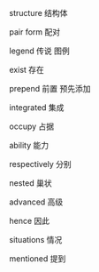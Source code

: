 structure 结构体

pair form 配对

legend 传说 图例

exist 存在

prepend 前置 预先添加

integrated 集成

occupy 占据

ability 能力

respectively 分别

nested 巢状

advanced 高级

hence 因此

situations 情况

mentioned 提到


